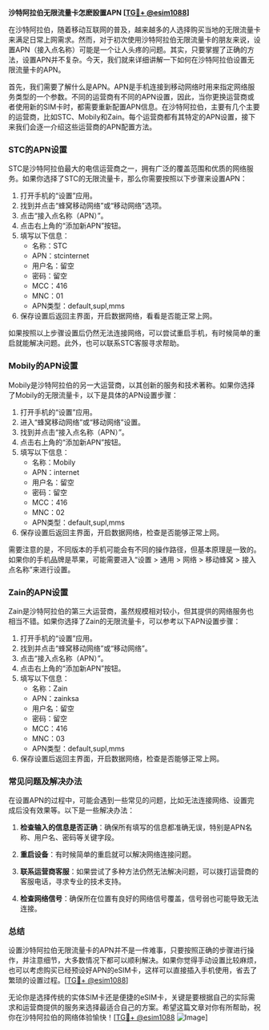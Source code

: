 **沙特阿拉伯无限流量卡怎麽設置APN [[TG💪+ @esim1088](https://t.me/s/esim1088)]**

在沙特阿拉伯，随着移动互联网的普及，越来越多的人选择购买当地的无限流量卡来满足日常上网需求。然而，对于初次使用沙特阿拉伯无限流量卡的朋友来说，设置APN（接入点名称）可能是一个让人头疼的问题。其实，只要掌握了正确的方法，设置APN并不复杂。今天，我们就来详细讲解一下如何在沙特阿拉伯设置无限流量卡的APN。

首先，我们需要了解什么是APN。APN是手机连接到移动网络时用来指定网络服务类型的一个参数。不同的运营商有不同的APN设置，因此，当你更换运营商或者使用新的SIM卡时，都需要重新配置APN信息。在沙特阿拉伯，主要有几个主要的运营商，比如STC、Mobily和Zain。每个运营商都有其特定的APN设置，接下来我们会逐一介绍这些运营商的APN配置方法。

### **STC的APN设置**
STC是沙特阿拉伯最大的电信运营商之一，拥有广泛的覆盖范围和优质的网络服务。如果你选择了STC的无限流量卡，那么你需要按照以下步骤来设置APN：

1. 打开手机的“设置”应用。
2. 找到并点击“蜂窝移动网络”或“移动网络”选项。
3. 点击“接入点名称（APN）”。
4. 点击右上角的“添加新APN”按钮。
5. 填写以下信息：
   - 名称：STC
   - APN：stcinternet
   - 用户名：留空
   - 密码：留空
   - MCC：416
   - MNC：01
   - APN类型：default,supl,mms
6. 保存设置后返回主界面，开启数据网络，看看是否能正常上网。

如果按照以上步骤设置后仍然无法连接网络，可以尝试重启手机，有时候简单的重启就能解决问题。此外，也可以联系STC客服寻求帮助。

### **Mobily的APN设置**
Mobily是沙特阿拉伯的另一大运营商，以其创新的服务和技术著称。如果你选择了Mobily的无限流量卡，以下是具体的APN设置步骤：

1. 打开手机的“设置”应用。
2. 进入“蜂窝移动网络”或“移动网络”设置。
3. 找到并点击“接入点名称（APN）”。
4. 点击右上角的“添加新APN”按钮。
5. 填写以下信息：
   - 名称：Mobily
   - APN：internet
   - 用户名：留空
   - 密码：留空
   - MCC：416
   - MNC：02
   - APN类型：default,supl,mms
6. 保存设置后返回主界面，开启数据网络，检查是否能够正常上网。

需要注意的是，不同版本的手机可能会有不同的操作路径，但基本原理是一致的。如果你的手机品牌是苹果，可能需要进入“设置 > 通用 > 网络 > 移动蜂窝 > 接入点名称”来进行设置。

### **Zain的APN设置**
Zain是沙特阿拉伯的第三大运营商，虽然规模相对较小，但其提供的网络服务也相当不错。如果你选择了Zain的无限流量卡，可以参考以下APN设置步骤：

1. 打开手机的“设置”应用。
2. 找到并点击“蜂窝移动网络”或“移动网络”。
3. 点击“接入点名称（APN）”。
4. 点击右上角的“添加新APN”按钮。
5. 填写以下信息：
   - 名称：Zain
   - APN：zainksa
   - 用户名：留空
   - 密码：留空
   - MCC：416
   - MNC：03
   - APN类型：default,supl,mms
6. 保存设置后返回主界面，开启数据网络，检查是否能够正常上网。

### **常见问题及解决办法**
在设置APN的过程中，可能会遇到一些常见的问题，比如无法连接网络、设置完成后没有效果等。以下是一些解决办法：

1. **检查输入的信息是否正确**：确保所有填写的信息都准确无误，特别是APN名称、用户名、密码等关键字段。
   
2. **重启设备**：有时候简单的重启就可以解决网络连接问题。

3. **联系运营商客服**：如果尝试了多种方法仍然无法解决问题，可以拨打运营商的客服电话，寻求专业的技术支持。

4. **检查网络信号**：确保所在位置有良好的网络信号覆盖，信号弱也可能导致无法连接。

### **总结**
设置沙特阿拉伯无限流量卡的APN并不是一件难事，只要按照正确的步骤进行操作，并注意细节，大多数情况下都可以顺利解决。如果你觉得手动设置比较麻烦，也可以考虑购买已经预设好APN的eSIM卡，这样可以直接插入手机使用，省去了繁琐的设置过程。[[TG💪+ @esim1088](https://t.me/s/esim1088)]

无论你是选择传统的实体SIM卡还是便捷的eSIM卡，关键是要根据自己的实际需求和运营商提供的服务来选择最适合自己的方案。希望这篇文章对你有所帮助，祝你在沙特阿拉伯的网络体验愉快！[[TG💪+ @esim1088](https://t.me/s/esim1088) ![Image](https://i.postimg.cc/4NQfJmqS/Snipaste-2025-05-13-00-14-12.png)]